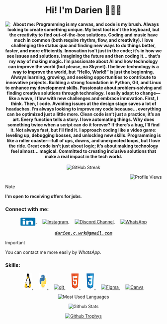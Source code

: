 <h1 align="center">Hi! I'm Darien 🧑🏻‍💻</h1>

<h4 align="center">
<img src="https://readme-typing-svg.demolab.com?font=Quicksand&weight=500&size=14&letterSpacing=2px&duration=3200&pause=1000&color=EBEBFF&background=111127&vCenter=true&width=870&height=50&separator=%3C&lines=+++%F0%9F%8E%A8+Programming+is+my+canvas%2C+%26+code+is+my+brush.+Always+looking+to+create+something+unique.%3C%F0%9F%A7%A0+My+best+tool+isn%E2%80%99t+the+keyboard%2C+but+the+creativity+to+find+out-of-the-box+solutions.%3C%F0%9F%8E%B5+Coding+%26+music+have+much+in+common%E2%80%94both+require+rhythm%2C+flow+%26+creativity.%3C%F0%9F%8C%9F+I+love+challenging+the+status+quo+%26+finding+new+ways+to+do+things+better%2C+faster+%26+more+efficiently.%3C%F0%9F%92%A1+Innovation+isn%E2%80%99t+just+in+the+code;+it%E2%80%99s+in+how+we+see+issues+%26+solutions.%3C%F0%9F%94%AE+Imagining+the+future+%26+then+coding+it%E2%80%A6+that%E2%80%99s+my+way+of+making+magic.%3C%F0%9F%A4%96+I%E2%80%99m+passionate+about+AI+%26+how+technology+can+improve+the+world+(but+please%2C+no+Skynet).%3C%F0%9F%8C%8D+I+believe+technology+is+a+way+to+improve+the+world%2C+but+%E2%80%9CHello%2C+World!%E2%80%9D+is+just+the+beginning.%3C%F0%9F%9A%80+Always+learning%2C+growing+%26+seeking+opportunities+to+contribute+to+innovative+projects.%3C%F0%9F%90%8D+Building+a+strong+foundation+in+Python%2C+Git+%26+Linux+to+enhance+my+development+skills.%3C%F0%9F%94%8D+Passionate+about+problem-solving+%26+finding+creative+solutions+through+technology.%3C%F0%9F%8C%8A+I+easily+adapt+to+change%E2%80%94like+a+wave%2C+I+flow+with+new+challenges+%26+embrace+innovation.%3C%F0%9F%9A%A6+First%2C+I+think.+Then%2C+I+code.+Avoiding+issues+at+the+design+stage+saves+a+lot+of+headaches.%3C%F0%9F%92%BB+I%E2%80%99m+always+looking+to+improve+my+code+because%E2%80%A6+everything+can+be+optimized+just+a+little+more.%3C%F0%9F%93%9C+Clean+code+isn%E2%80%99t+just+a+practice;+it%E2%80%99s+an+art.+Every+function+tells+a+story.%3C%E2%9A%99%EF%B8%8F+I+love+automating+things.+Why+does+something+twice+when+a+script+can+do+it+forever%3F%3C%F0%9F%94%8D+If+there%E2%80%99s+a+bug%2C+I%E2%80%99ll+find+it.+Not+always+fast%2C+but+I%E2%80%99ll+find+it.%3C%F0%9F%95%B9%EF%B8%8F+I+approach+coding+like+a+video+game%3A+leveling+up%2C+debugging+bosses+%26+unlocking+new+skills.%3C%F0%9F%8E%A2+Programming+is+like+a+roller+coaster%E2%80%94full+of+ups%2C+downs+%26+unexpected+loops%2C+but+I+love+the+ride.%3C%E2%9C%A8+Great+code+isn%E2%80%99t+just+about+logic;+it%E2%80%99s+about+making+technology+feel+almost%E2%80%A6+magical.%3C%F0%9F%8C%8D+Committed+to+creating+inclusive+solutions+that+make+a+real+impact+in+the+tech+world." alt="About me: Programming is my canvas, and code is my brush. Always looking to create something unique. My best tool isn’t the keyboard, but the creativity to find out-of-the-box solutions. Coding and music have much in common (both require rhythm, flow, and creativity). I love challenging the status quo and finding new ways to do things better, faster, and more efficiently. Innovation isn’t just in the code; it’s in how we see issues and solutions. Imagining the future and then coding it… that’s my way of making magic. I’m passionate about AI and how technology can improve the world (but please, no Skynet). I believe technology is a way to improve the world, but “Hello, World!” is just the beginning. Always learning, growing, and seeking opportunities to contribute to innovative projects. Building a strong foundation in Python, Git, and Linux to enhance my development skills. Passionate about problem-solving and finding creative solutions through technology. I easily adapt to change—like a wave, I flow with new challenges and embrace innovation. First, I think. Then, I code. Avoiding issues at the design stage saves a lot of headaches. I’m always looking to improve my code because… everything can be optimized just a little more. Clean code isn’t just a practice; it’s an art. Every function tells a story. I love automating things. Why does something twice when a script can do it forever? If there’s a bug, I’ll find it. Not always fast, but I’ll find it. I approach coding like a video game: leveling up, debugging bosses, and unlocking new skills. Programming is like a roller coaster—full of ups, downs, and unexpected loops, but I love the ride. Great code isn’t just about logic; it’s about making technology feel almost… magical. Committed to creating inclusive solutions that make a real impact in the tech world." />
</h4>

<p align="center">
<img src="https://github-readme-streak-stats.herokuapp.com?user=artdasak&theme=dark&hide_border=true&border_radius=7&date_format=j%20M%5B%20Y%5D&card_width=900&card_height=200&background=45%2C021826%2C5D14DB" alt="GitHub Streak"/>
</p>

<p align="right">
  <img src="https://komarev.com/ghpvc/?username=ArtDaSak&label=Profile%20Views&color=845FB3&style=flat" alt="Profile Views" height="27" width="157"/>
</p>

>[!NOTE]
>**I'm open to receiving offers for jobs**.

<h3 align="left">Connect with me:</h3>
<p align="center">
  <a href="https://www.linkedin.com/in/darien-carvajal/" target="blank">
    <img align="center" src="https://raw.githubusercontent.com/devicons/devicon/master/icons/linkedin/linkedin-original.svg" alt="LinkedIn" height="27" width="50"/>
  </a>
  &emsp;
  <a href="https://instagram.com/darien_c_27" target="blank">
    <img align="center" src="https://raw.githubusercontent.com/rahuldkjain/github-profile-readme-generator/master/src/images/icons/Social/instagram.svg" alt="Instagram" height="27" width="50"/>
  </a>
  &emsp;
  <a href="https://discord.gg/Hm8njfkTbf" target="blanck">
    <img align="center" src="https://static.vecteezy.com/system/resources/previews/023/986/880/non_2x/discord-logo-discord-logo-transparent-discord-icon-transparent-free-free-png.png" alt="Discord Channel" width="50"/>
  </a>
  &emsp;
  <a href="https://wa.me/573108027727" target="blank">
    <img align="center" src="https://raw.githubusercontent.com/rahuldkjain/github-profile-readme-generator/master/src/images/icons/Social/whatsapp.svg" alt="WhatsApp" height="27" width="50"/>
  </a>
</p>
<p align="center">
  <a href="https://mail.google.com/mail/u/0/?fs=1&tf=cm&to=darien.c.wrk@gmail.com&su=Hi,+dear+Darien.&body=I+want+to+contact+you+to…"><i><tt><b>darien.c.wrk@gmail.com</b></i></tt></a>
</p>

>[!IMPORTANT]
>You can contact me more easily by _WhatsApp_.

<h3 align="left">Skills:</h3>
<p align="center">
  <a href="https://www.linux.org/">
    <img src="https://raw.githubusercontent.com/devicons/devicon/master/icons/linux/linux-original.svg" alt="linux" width="27" height="50"/>
  </a>
  &emsp;
  <a href="https://www.python.org" target="_blank" rel="noreferrer">
    <img src="https://raw.githubusercontent.com/devicons/devicon/master/icons/python/python-original.svg" alt="python" width="27" height="50"/>
  </a>
  &emsp;
  <a href="https://git-scm.com/" target="_blank" rel="noreferrer">
    <img src="https://www.vectorlogo.zone/logos/git-scm/git-scm-icon.svg" alt="git" width="27" height="50"/>
  </a>
  &emsp;
  <a href="https://developer.mozilla.org/en-US/docs/Web/HTML" target="_blank" rel="noreferrer">
    <img src="https://raw.githubusercontent.com/devicons/devicon/master/icons/html5/html5-original.svg" alt="HTML" width="27" height="50"/>
  </a>
  &emsp;
  <a href="https://developer.mozilla.org/en-US/docs/Web/CSS" target="_blank" rel="noreferrer">
    <img src="https://raw.githubusercontent.com/devicons/devicon/master/icons/css3/css3-original.svg" alt="CSS" width="27" height="50"/>
  </a>
    &emsp;
  <a href="https://www.figma.com/" target="_blank" rel="noreferrer">
    <img src="https://www.vectorlogo.zone/logos/figma/figma-icon.svg" alt="Figma" width="27" height="50"/>
  </a>
    &emsp;  
  <a href="https://www.canva.com/" target="_blank" rel="noreferrer">
    <img src="https://oregoncoast.edu/wp-content/uploads/2024/02/canva-logo.png" alt="Canva" width="35" eight="50"/>
  </a>
</p>

<p align="center">
  <img src="https://github-readme-stats.vercel.app/api/top-langs?username=darienestebanvesgacarvajal&show_icons=true&locale=en&layout=donut&theme=radical" alt="Most Used Languages"/>
</p>

<p align="center">
  <img src="https://github-readme-stats.vercel.app/api?username=artdasak&show_icons=true&locale=en&theme=algolia" alt="Github Stats"/>
</p>

<p align="center">
  <a href="https://github.com/ryo-ma/github-profile-trophy">
    <img src="https://github-profile-trophy.vercel.app/?username=ArtDaSak&theme=nord" alt="Github Trophys"/>
  </a>
</p>
